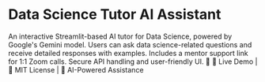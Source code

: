 # Data Science Tutor AI Assistant
An interactive Streamlit-based AI tutor for Data Science, powered by Google's Gemini model. Users can ask data science-related questions and receive detailed responses with examples. Includes a mentor support link for 1:1 Zoom calls. Secure API handling and user-friendly UI. 🚀  🔗 Live Demo | 📜 MIT License | 🤖 AI-Powered Assistance
